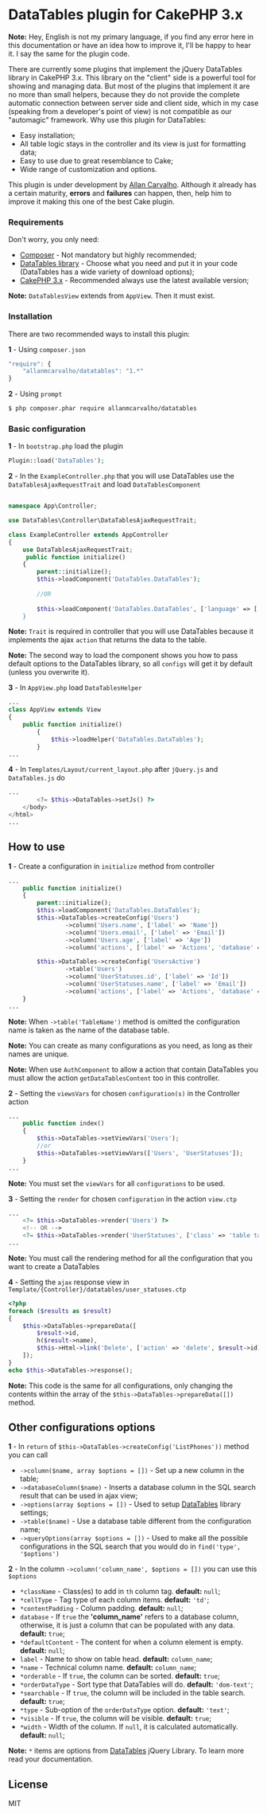 # DataTables plugin for CakePHP 3.x



**Note:** Hey, English is not my primary language, if you find any error here in this documentation or have an idea how to improve it, I'll be happy to hear it. I say the same for the plugin code.

There are currently some plugins that implement the jQuery DataTables library in CakePHP 3.x. This library on the "client" side is a powerful tool for showing and managing data. But most of the plugins that implement it are no more than small helpers, because they do not provide the complete automatic connection between server side and client side, which in my case (speaking from a developer's point of view) is not compatible as our "automagic" framework.
Why use this plugin for DataTables:

  - Easy installation;
  - All table logic stays in the controller and its view is just for formatting data;
  - Easy to use due to great resemblance to Cake;
  - Wide range of customization and options.


This plugin is under development by [Allan Carvalho]. Although it already has a certain maturity, **errors** and **failures** can happen, then, help him to improve it making this one of the best Cake plugin.


### Requirements

Don't worry, you only need:

* [Composer] - Not mandatory but highly recommended;
* [DataTables library] - Choose what you need and put it in your code (DataTables has a wide variety of download options);
* [CakePHP 3.x] - Recommended always use the latest available version;

**Note:** `DataTablesView` extends from `AppView`. Then it must exist.


### Installation

There are two recommended ways to install this plugin:

**1** - Using `composer.json`
```javascript
"require": {
    "allanmcarvalho/datatables": "1.*"
}
```

**2** - Using `prompt`

```sh
$ php composer.phar require allanmcarvalho/datatables
```


### Basic configuration

**1** - In `bootstrap.php` load the plugin
```php
Plugin::load('DataTables');
```

**2** - In the `ExampleController.php` that you will use DataTables use the `DataTablesAjaxRequestTrait` and load `DataTablesComponent`
```php

namespace App\Controller;

use DataTables\Controller\DataTablesAjaxRequestTrait;

class ExampleController extends AppController
{
    use DataTablesAjaxRequestTrait;
     public function initialize()
    {
        parent::initialize();
        $this->loadComponent('DataTables.DataTables');
        
        //OR
        
        $this->loadComponent('DataTables.DataTables', ['language' => ['url => 'Portuguese-Brasil.json']]);
    }
```
**Note:** `Trait` is required in controller that you will use DataTables because it implements the ajax `action` that returns the data to the table.

**Note:** The second way to load the component shows you how to pass default options to the DataTables library, so all `configs` will get it by default (unless you overwrite it).

**3** - In `AppView.php` load `DataTablesHelper`

```php
...
class AppView extends View
{
    public function initialize()
        {
            $this->loadHelper('DataTables.DataTables');
        }
...
```

**4** - In `Templates/Layout/current_layout.php` after `jQuery.js` and `DataTables.js` do

```php
...
        <?= $this->DataTables->setJs() ?>
    </body>
</html>
...
```

## How to use

**1** - Create a configuration in `initialize` method from controller

```php
...
    public function initialize()
    {
        parent::initialize();
        $this->loadComponent('DataTables.DataTables');
        $this->DataTables->createConfig('Users')
                ->column('Users.name', ['label' => 'Name'])
                ->column('Users.email', ['label' => 'Email'])
                ->column('Users.age', ['label' => 'Age'])
                ->column('actions', ['label' => 'Actions', 'database' => false]);

        $this->DataTables->createConfig('UsersActive')
                ->table('Users')
                ->column('UserStatuses.id', ['label' => 'Id'])
                ->column('UserStatuses.name', ['label' => 'Email'])
                ->column('actions', ['label' => 'Actions', 'database' => false]);
    }
...
```
**Note:** When `->table('TableName')` method is omitted the configuration name is taken as the name of the database table.

**Note:** You can create as many configurations as you need, as long as their names are unique.

**Note:** When use `AuthComponent` to allow a action that contain DataTables you must allow the action `getDataTablesContent` too in this controller.

**2** - Setting the `viewsVars` for chosen `configuration(s)` in the Controller action

```php
...
    public function index()
    {
        $this->DataTables->setViewVars('Users');
        //or
        $this->DataTables->setViewVars(['Users', 'UserStatuses']);
    }
...
```
**Note:** You must set the `viewVars` for all `configurations` to be used.

**3** - Setting the `render` for chosen `configuration` in the action `view.ctp`

```php
...
    <?= $this->DataTables->render('Users') ?>
    <!-- OR -->    
    <?= $this->DataTables->render('UserStatuses', ['class' => 'table table-striped table-bordered dataTable no-footer', 'OthersAttr' => '...']) ?>
...
```
**Note:** You must call the rendering method for all the configuration that you want to create a DataTables

**4** - Setting the `ajax` response view in `Template/{Controller}/datatables/user_statuses.ctp`

```php
<?php
foreach ($results as $result)
{
    $this->DataTables->prepareData([
        $result->id,
        h($result->name),
        $this->Html->link('Delete', ['action' => 'delete', $result->id])
    ]);
}
echo $this->DataTables->response();
```
**Note:** This code is the same for all configurations, only changing the contents within the array of the `$this->DataTables->prepareData([])` method.

## Other configurations options

**1** - In `return` of `$this->DataTables->createConfig('ListPhones'))` method you can call


- `->column($name, array $options = [])` - Set up a new column in the table;
- `->databaseColumn($name)` - Inserts a database column in the SQL search result that can be used in ajax view;
- `->options(array $options = [])` - Used to setup [DataTables] library settings;
- `->table($name)` - Use a database table different from the configuration name;
- `->queryOptions(array $options = [])` - Used to make all the possible configurations in the SQL search that you would do in `find('type', '$options')`


**2** - In the column `->column('column_name', $options = [])` you can use this `$options`
- `*className` - Class(es) to add in `th` column tag. **default:** `null`;
- `*cellType` - Tag type of each column items. **default:** `'td'`;
- `*contentPadding` - Column padding. **default:** `null`;
- `database` - If `true` the **'column_name'** refers to a database column, otherwise, it is just a column that can be populated with any data. **default:** `true`;
- `*defaultContent` - The content for when a column element is empty. **default:** `null`;
- `label` - Name to show on table head. **default:** `column_name`;
- `*name` - Technical column name. **default:** `column_name`;
- `*orderable` - If `true`, the column can be sorted. **default:** `true`;
- `*orderDataType` - Sort type that DataTables will do. **default:** `'dom-text'`;
- `*searchable` - If `true`, the column will be included in the table search. **default:** `true`;
- `*type` - Sub-option of the `orderDataType` option. **default:** `'text'`;
- `*visible` - If `true`, the column will be visible. **default:** `true`;
- `*width` - Width of the column. If `null`, it is calculated automatically. **default:** `null`;

**Note:** `*` items are options from [DataTables] jQuery Library. To learn more read your documentation.

  
License
----

MIT



   [DataTables library]: <https://datatables.net/download/index>
   [DataTables]: <https://datatables.net/>
   [Composer]: <https://getcomposer.org/download/>
   [CakePHP 3.x]: <https://book.cakephp.org/3.0/en/installation.html>
   [Allan Carvalho]: <https://www.facebook.com/Allan.Mariucci.Carvalho>
   
